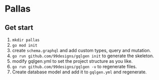 # Pallas

## Get start
1. `mkdir pallas`
2. `go mod init`
3. create `schema.graphql` and add custom types, query and mutation.
4. `go run github.com/99designs/gqlgen init` to generate the skeleton.
5. modify gqlgen.yml to set the project structure as you like.
6. `go run github.com/99designs/gqlgen -v` to regenerate files.
7. Create database model and add it to `gqlgen.yml` and regenerate.